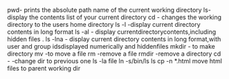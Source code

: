 pwd- prints the absolute path name of the current working directory
ls- display the contents list of your current directory
cd - changes the working directory to the users home directory
ls -l -display current directory contents in long format
ls -al  - display currentdirectorycontents,including hidden files .
ls -lna - display current directory contents in long format,with user and group idsdisplayed numerically and hiddenfiles
mkdir - to make directory
mv -to move a file
rm -remove a file
rmdir -remove a directory
cd -  -change dir to previous one 
ls -la
file
ln -s/bin/ls ls
cp -n *.html move html files to parent working dir 
